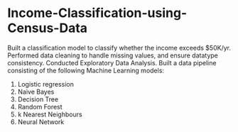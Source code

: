 # Income-Classification-using-Census-Data

Built a classification model to classify whether the income exceeds $50K/yr. Performed data cleaning to handle missing values, and ensure datatype consistency. Conducted Exploratory Data Analysis. Built a data pipeline consisting of the following Machine Learning models: 
1. Logistic regression
2. Naive Bayes 
3. Decision Tree
4. Random Forest 
5. k Nearest Neighbours 
6. Neural Network
